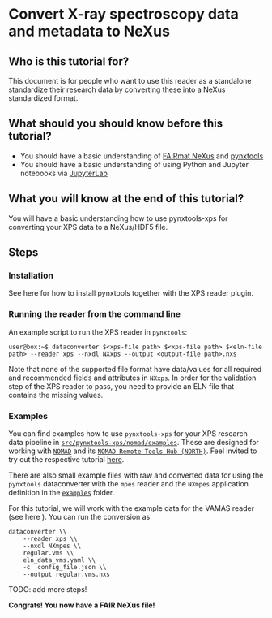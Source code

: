# Convert X-ray spectroscopy data and metadata to NeXus

## Who is this tutorial for?

This document is for people who want to use this reader as a standalone standardize their research data by converting these
into a NeXus standardized format.

## What should you should know before this tutorial?

- You should have a basic understanding of [FAIRmat NeXus](https://github.com/FAIRmat/nexus_definitions) and [pynxtools](https://github.com/FAIRmat/pynxtools)
- You should have a basic understanding of using Python and Jupyter notebooks via [JupyterLab](https://jupyter.org)

## What you will know at the end of this tutorial?

You will have a basic understanding how to use pynxtools-xps for converting your XPS data to a NeXus/HDF5 file.

## Steps

### Installation
See here for how to install pynxtools together with the XPS reader plugin.

### Running the reader from the command line
An example script to run the XPS reader in `pynxtools`:
```console
user@box:~$ dataconverter $<xps-file path> $<xps-file path> $<eln-file path> --reader xps --nxdl NXxps --output <output-file path>.nxs
```

Note that none of the supported file format have data/values for all required and recommended fields and attributes in ``NXxps``. In order for the validation step of the XPS reader to pass, you need to provide an ELN file that contains the missing values.

### Examples

You can find examples how to use `pynxtools-xps` for your XPS research data pipeline in [`src/pynxtools-xps/nomad/examples`](../../src/pynxtools_xps/nomad/examples/). These are designed for working with [`NOMAD`](https://nomad-lab.eu/) and its [`NOMAD Remote Tools Hub (NORTH)`](https://nomad-lab.eu/prod/v1/gui/analyze/north). Feel invited to try out the respective tutorial [here](tutorial/nomad.md).

There are also small example files with raw and converted data for using the `pynxtools` dataconverter with the `mpes` reader and the `NXmpes` application definition in the [`examples`](../../examples/) folder.

For this tutorial, we will work with the example data for the VAMAS reader (see here [](../../examples/vms/)). You can run the conversion as
```shell
dataconverter \\
    --reader xps \\
    --nxdl NXmpes \\
    regular.vms \\
    eln_data_vms.yaml \\
    -c  config_file.json \\
    --output regular.vms.nxs 
```

TODO: add more steps! <!--[The Jupyter notebook is available here](https://github.com/FAIRmat-NFDI/pynxtools-em/blob/main/examples/HowToUseTutorial.ipynb) TODO!-->

**Congrats! You now have a FAIR NeXus file!**